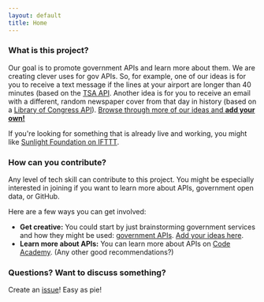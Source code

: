 ```yaml
---
layout: default
title: Home
---
```


### What is this project?

Our goal is to promote government APIs and learn more about them. We are creating clever uses for gov APIs. So, for example, one of our ideas is for you to receive a text message if the lines at your airport are longer than 40 minutes (based on the [TSA API](https://apps.tsa.dhs.gov/mytsa/wait_times_detail.aspx). Another idea is for you to receive an email with a different, random newspaper cover from that day in history (based on a [Library of Congress API](http://chroniclingamerica.loc.gov/about/api/)). [Browse through more of our ideas and **add your own!**](https://github.com/18f/ifgovthenthat)
  
  
If you're looking for something that is already live and working, you might like [Sunlight Foundation on IFTTT](https://ifttt.com/sunlightfoundation).

### How can you contribute?

Any level of tech skill can contribute to this project. You might be especially interested in joining if you want to learn more about APIs, government open data, or GitHub.
  
  
Here are a few ways you can get involved:

* **Get creative:** You could start by just brainstorming government services and how they might be used: [government APIs](http://catalog.data.gov/dataset?res_format=api). [Add your ideas here](https://github.com/18f/ifgovthenthat).
* **Learn more about APIs:** You can learn more about APIs on [Code Academy](http://codeacademy.org/). (Any other good recommendations?)
  
### Questions? Want to discuss something?

Create an [issue](https://github.com/18f/ifgovthenthat/issues)! Easy as pie!
        

